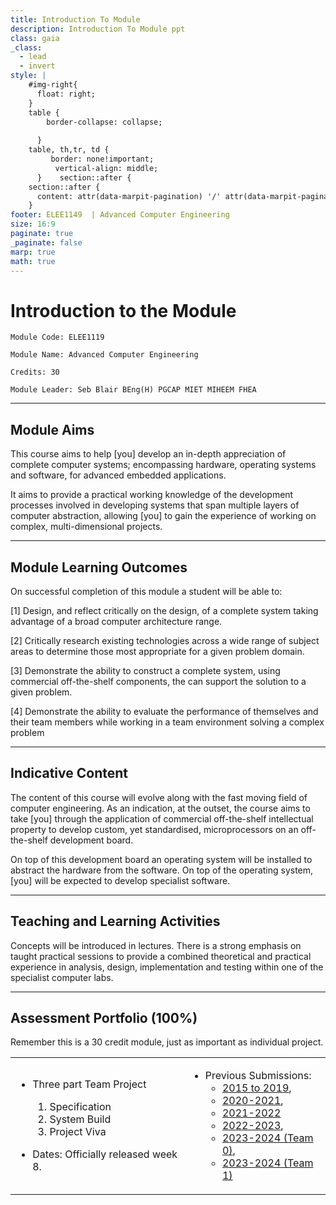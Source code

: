 ```yaml
---
title: Introduction To Module
description: Introduction To Module ppt
class: gaia
_class:
  - lead
  - invert
style: |
    #img-right{
      float: right;
    }
    table {
        border-collapse: collapse;
    
      }
    table, th,tr, td {
         border: none!important; 
          vertical-align: middle;
      }    section::after {
    section::after {
      content: attr(data-marpit-pagination) '/' attr(data-marpit-pagination-total);
    }
footer: ELEE1149  | Advanced Computer Engineering
size: 16:9
paginate: true
_paginate: false
marp: true
math: true
---
```


<!-- _footer: "[Download as a PDF](https://github.com/UniOfGreenwich/ELEE1149-Lectures/raw/gh-pages/content/ModuleIntroduction/moduleIntroduction.pdf)" -->


# Introduction to the Module

    Module Code: ELEE1119 
    
    Module Name: Advanced Computer Engineering

    Credits: 30

    Module Leader: Seb Blair BEng(H) PGCAP MIET MIHEEM FHEA



---

## Module Aims

This course aims to help [you] develop an in-depth appreciation of complete computer systems; encompassing hardware, operating systems and software, for advanced embedded applications. 

It aims to provide a practical working knowledge of the development processes involved in developing systems that span multiple layers of computer abstraction, allowing [you] to gain the experience of working on complex, multi-dimensional projects.

---

## Module Learning Outcomes 

On successful completion of this module a student will be able to:

[1] Design, and reflect critically on the design, of a complete system taking advantage of a broad computer architecture range.

[2] Critically research existing technologies across a wide range of subject areas to determine those most appropriate for a given problem domain.

[3] Demonstrate the ability to construct a complete system, using commercial off-the-shelf components, the can support the solution to a given problem.

[4] Demonstrate the ability to evaluate the performance of themselves and their team members while working in a team environment solving a complex problem

---

## Indicative Content

The content of this course will evolve along with the fast moving field of computer engineering. As an indication, at the outset, the course aims to take [you] through the application of commercial off-the-shelf intellectual property to develop custom, yet standardised, microprocessors on an off-the-shelf development board. 

On top of this development board an operating system will be installed to abstract the hardware from the software. On top of the operating system, [you] will be expected to develop specialist software.

--- 


## Teaching and Learning Activities

Concepts will be introduced in lectures. There is a strong emphasis on taught practical sessions to provide a combined theoretical and practical experience in analysis, design, implementation and testing within one of the specialist computer labs.

---

## Assessment Portfolio (100%) 

Remember this is a 30 credit module, just as important as individual project.
<table>
<tr>
<td>

- Three part Team Project
  1. Specification
  2. System Build
  3. Project Viva 

- Dates: Officially released week 8.

</td>
<td>

- Previous Submissions:
  -  [2015 to 2019](https://www.youtube.com/channel/UCUCG3PqKw9yKWqGBTlN1Kuw/videos),
  -  [2020-2021](https://www.youtube.com/watch?v=TzM0bBgHse8), 
  -  [2021-2022](https://www.youtube.com/watch?v=HJBah1AWvD8)
  -  [2022-2023](https://www.youtube.com/watch?v=4kElpZ-1YdI),
  -  [2023-2024 (Team 0)](https://www.youtube.com/watch?v=lD17i18koeo),
  -  [2023-2024 (Team 1)](https://www.youtube.com/watch?v=2bO4xLcN6Lk)

</td>
</tr>
</table>
